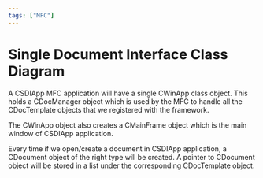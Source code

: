 ```yaml
---
tags: ["MFC"]
---
```

# Single Document Interface Class Diagram
<!--markdownlint-disable MD013 MD029 MD036 MD024 MD033 MD040 MD042 MD001 MD051 MD025 MD052-->
A CSDIApp MFC application will have a single CWinApp class object. This holds a CDocManager object which is used by the MFC to handle all the CDocTemplate objects that we registered with the framework.

The CWinApp object also creates a CMainFrame object which is the main window of CSDIApp application.

Every time if we open/create a document in CSDIApp application, a CDocument object of the right type will be created. A pointer to CDocument object will be stored in a list under the corresponding CDocTemplate object.

